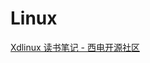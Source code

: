 # Linux

[Xdlinux 读书笔记 - 西电开源社区](http://linux.xidian.edu.cn/wiki/index.php?title=Xdlinux_%E8%AF%BB%E4%B9%A6%E7%AC%94%E8%AE%B0)
